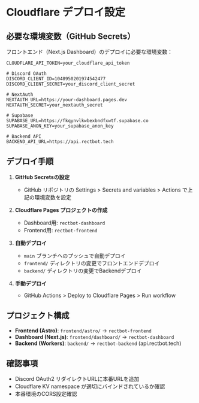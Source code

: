 # Cloudflare デプロイ設定

## 必要な環境変数（GitHub Secrets）

フロントエンド（Next.js Dashboard）のデプロイに必要な環境変数：

```
CLOUDFLARE_API_TOKEN=your_cloudflare_api_token

# Discord OAuth
DISCORD_CLIENT_ID=1048950201974542477
DISCORD_CLIENT_SECRET=your_discord_client_secret

# NextAuth
NEXTAUTH_URL=https://your-dashboard.pages.dev
NEXTAUTH_SECRET=your_nextauth_secret

# Supabase
SUPABASE_URL=https://fkqynvlkwbexbndfxwtf.supabase.co
SUPABASE_ANON_KEY=your_supabase_anon_key

# Backend API
BACKEND_API_URL=https://api.rectbot.tech
```

## デプロイ手順

1. **GitHub Secretsの設定**
   - GitHub リポジトリの Settings > Secrets and variables > Actions で上記の環境変数を設定

2. **Cloudflare Pages プロジェクトの作成**
   - Dashboard用: `rectbot-dashboard`
   - Frontend用: `rectbot-frontend`

3. **自動デプロイ**
   - `main` ブランチへのプッシュで自動デプロイ
   - `frontend/` ディレクトリの変更でフロントエンドデプロイ
   - `backend/` ディレクトリの変更でBackendデプロイ

4. **手動デプロイ**
   - GitHub Actions > Deploy to Cloudflare Pages > Run workflow

## プロジェクト構成

- **Frontend (Astro)**: `frontend/astro/` → `rectbot-frontend`
- **Dashboard (Next.js)**: `frontend/dashboard/` → `rectbot-dashboard`
- **Backend (Workers)**: `backend/` → `rectbot-backend` (api.rectbot.tech)

## 確認事項

- Discord OAuth2 リダイレクトURLに本番URLを追加
- Cloudflare KV namespace が適切にバインドされているか確認
- 本番環境のCORS設定確認